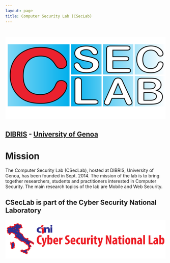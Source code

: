 ```yaml
---
layout: page
title: Computer Security Lab (CSecLab)
---
```


# ![The CSecLab logo should be here :( ](/pics/logo.png)

## [DIBRIS](http://www.dibris.unige.it/en) - [University of Genoa](http://www.unige.it/en)

# Mission
The Computer Security Lab (CSecLab), hosted at DIBRIS, University of Genoa, has been founded in Sept. 2014. The mission of the lab is to bring together researchers, students and practitioners interested in Computer Security. The main research topics of the lab are Mobile and Web Security.


## CSecLab is part of the Cyber Security National Laboratory 
![The Laboratorio Nazionale logo should be here :( ](/pics/labo-naz-logo.png)
